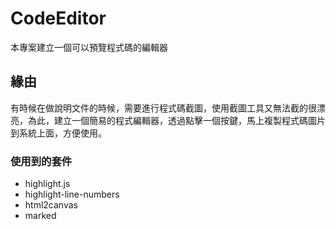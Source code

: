 # CodeEditor
本專案建立一個可以預覽程式碼的編輯器

## 緣由
有時候在做說明文件的時候，需要進行程式碼截圖，使用截圖工具又無法截的很漂亮，為此，建立一個簡易的程式編輯器，透過點擊一個按鍵，馬上複製程式碼圖片到系統上面，方便使用。

### 使用到的套件
- highlight.js
- highlight-line-numbers
- html2canvas
- marked
